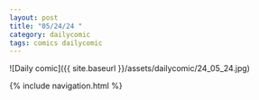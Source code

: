 ```yaml
---
layout: post
title: "05/24/24 "
category: dailycomic
tags: comics dailycomic
---
```

![Daily comic]({{ site.baseurl }}/assets/dailycomic/24_05_24.jpg)

{% include navigation.html %}


